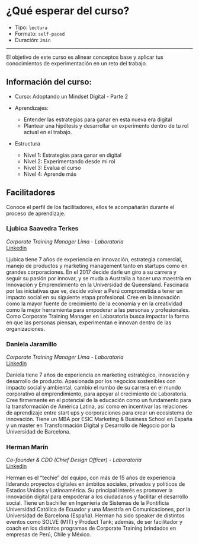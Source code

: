 # ¿Qué esperar del curso?

* Tipo: `lectura`
* Formato: `self-paced`
* Duración: `2min`

***

El objetivo de este curso es alinear conceptos base y aplicar tus conocimientos de experimentación en un reto del trabajo.

## Información del curso:

* Curso: Adoptando un Mindset Digital - Parte 2
* Aprendizajes:
  - Entender las estrategias para ganar en esta nueva era digital
  - Plantear una hipótesis y desarrollar un experimento dentro de tu rol actual en el trabajo.

* Estructura
  - Nivel 1: Estrategias para ganar en digital
  - Nivel 2: Experimentando desde mi rol
  - Nivel 3: Evalua el curso
  - Nivel 4: Aprende más

## Facilitadores

Conoce el perfil de los facilitadores, ellos te acompañarán durante el proceso de aprendizaje.


### Ljubica Saavedra Terkes

*Corporate Training Manager Lima - Laboratoria* <br/>
[Linkedin](https://www.linkedin.com/in/ljubicast/)

Ljubica tiene 7 años de experiencia en innovación, estrategia comercial, manejo
de productos y marketing management tanto en startups como en grandes
corporaciones. En el 2017 decide darle un giro a su carrera y seguir su pasión
por innovar, y se muda a Australia a hacer una maestría en Innovación y
Emprendimiento en la Universidad de Queensland. Fascinada por las iniciativas
que ve, decide volver a Perú comprometida a tener un impacto social en su
siguiente etapa profesional. Cree en la innovación como la mayor fuente de
crecimiento de la economía y en la creatividad como la mejor herramienta para
empoderar a las personas y profesionales. Como Corporate Training Manager en
Laboratoria busca impactar la forma en que las personas piensan, experimentan
e innovan dentro de las organizaciones.


### Daniela Jaramillo

*Corporate Training Manager Lima - Laboratoria* <br/>
[Linkedin](https://www.linkedin.com/in/daniela-jaramillo-4161167a/)

Daniela tiene 7 años de experiencia en marketing estratégico, innovación y
desarrollo de producto. Apasionada por los negocios sostenibles con impacto
social y ambiental, cambio el rumbo de su carrera en el mundo corporativo al
emprendimiento, para apoyar al crecimiento de Laboratoria. Cree
firmemente en el potencial de la educación como un fundamento para la
transformación de América Latina, así como en incentivar las relaciones
de aprendizaje entre start ups y corporaciones para crear un ecosistema
de innovación. Tiene un MBA por ESIC Marketing & Business School en España y un
master en Transformación Digital y Desarrollo de Negocio por la Universidad de
Barcelona.


### Herman Marín

*Co-founder & CDO (Chief Design Officer) - Laboratoria* <br/>
[Linkedin](https://pe.linkedin.com/in/herman-marin)

Herman es el “techie” del equipo, con más de 15 años de experiencia liderando
proyectos digitales en ámbitos sociales, privados y políticos de Estados Unidos
y Latinoamérica. Su principal interés es promover la innovación digital para
empoderar a los ciudadanos y facilitar el desarrollo social. Tiene un bachiller
en Ingeniería de Sistemas de la Pontificia Universidad Católica de Ecuador y una
Maestría en Comunicaciones, por la Universidad de Barcelona (España). Herman ha
sido speaker de distintos eventos como SOLVE (MIT) y Product Tank; además, de ser
facilitador y coach en los distintos programas de Corporate Training brindados en
empresas de Perú, Chile y México.
